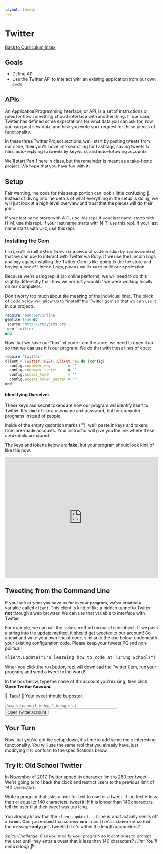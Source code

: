 ```yaml
---
layout: lesson
---
```


# Twitter

<a href="../">Back to Curriculum Index</a>

## Goals

- Define API
- Use the Twitter API to interact with an existing application from our own code

## APIs

An Application Programming Interface, or API, is a set of instructions or rules for how something should interface with another thing. In our case, Twitter has defined some expectations for what data you can ask for, how you can post new data, and how you write your request for those pieces of functionality.

In these three Twitter Project sections, we'll start by posting tweets from our code, then you'll move into searching for hashtags, saving tweets to files, auto-replying to tweets by keyword, and auto-following accounts.

We'll start Part 1 here in class, but the remainder is meant as a take-home project. We hope that you have fun with it!

## Setup

Fair warning, the code for this setup portion can look a little confusing 😬. Instead of diving into the details of what everything in the setup is doing, we will just look at a high-level overview and trust that the pieces will do their jobs.

If your last name starts with A-G, use this repl.
If your last name starts with H-M, use this repl.
If your last name starts with N-T, use this repl.
If your last name starts with U-z, use this repl.

### Installing the Gem

First, we'll install a Gem (which is a piece of code written by someone else) that we can use to interact with Twitter via Ruby. If we use the Lincoln Logs analogy again, installing the Twitter Gem is like going to the toy store and buying a box of Lincoln Logs, pieces we'll use to build our application.

Because we're using repl.it (an online platform), we will need to do this slightly differently than how we normally would if we were working locally on our computers.

Don't worry too much about the meaning of the individual lines. The block of code below will allow us to "install" the Twitter gem so that we can use it in our projects.

```ruby
require 'bundler/inline'
gemfile true do
 source 'http://rubygems.org'
 gem 'twitter'
end
```

Now that we have our "box" of code from the store, we need to open it up so that we can use it in our program. We do that with these lines of code:

```ruby
require 'twitter'
client = Twitter::REST::Client.new do |config|
  config.consumer_key        = ""
  config.consumer_secret     = ""
  config.access_token        = ""
  config.access_token_secret = ""
end
```

#### Identifying Ourselves

These keys and secret tokens are how our program will identify itself to Twitter. It's kind of like a username and password, but for computer programs instead of people.

Inside of the empty quotation marks (""), we'll paste in keys and tokens from pre-made accounts. Your instructor will give you the link where these credentials are stored.

The keys and tokens below are **fake**, but your program should look kind of like this now:

<iframe height="400px" width="100%" src="https://repl.it/@turingtrycoding/twitterpart1fake?lite=true" scrolling="no" frameborder="no" allowtransparency="true" allowfullscreen="true" sandbox="allow-forms allow-pointer-lock allow-popups allow-same-origin allow-scripts allow-modals"></iframe>

<div class="try-it-new">
  <h2>Tweeting from the Command Line</h2>
  <p>If you look at what you have so far in your program, we've created a variable called <code>client</code>. This client is kind of like a hidden tunnel to Twitter <b>not</b> through a web browser. We can use that variable to interface with Twitter.</p>
  <p>For example, we can call the <code>update</code> method on our <code>client</code> object. If we pass a string into the update method, it should get tweeted to our account! Go ahead and write your own line of code, similar to the one below, underneath your existing configuration code. Please keep your tweets PG and non-political!</p>
  <pre>client.update("I'm learning how to code at Turing School!")</pre>
  <p>When you click the run button, repl will download the Twitter Gem, run your program, and send a tweet to the world!</p>
  <p>In the box below, type the name of the account you're using, then click <b>Open Twitter Account</b>.</p>
  <p>🎉 Tada! 🎉 Your tweet should be posted.</p>
  <input style="width: 370px" type="text" id="twitterurl" placeholder="Account name (1_turing, 2_turing, etc.)">
  <button id="twitterbutton2">Open Twitter Account</button>
</div>

## Your Turn

Now that you've got the setup down, it's time to add some more interesting functionality. You will use the same repl that you already have, just modifying it to conform to the specifications below.

<div class="try-it-new">
  <h2>Try It: Old School Twitter</h2>
  <p>In November of 2017, Twitter upped its character limit to 280 per tweet. We're going to roll back the clock and restrict users to the previous limit of 140 characters.</p>
  <p>Write a program that asks a user for text to use for a tweet. If the text is less than or equal to 140 characters, tweet it! If it is longer than 140 characters, tell the user that their tweet was too long.</p>
  <p>You already know that the <code>client.update(...)</code> line is what actually sends off a tweet. Can you embed that somewhere in an <code>if/else</code> statement so that the message <strong>only</strong> gets tweeted if it's within the length parameters?</p>
  <p><em>Spicy Challenge:</em> Can you modify your program so it continues to prompt the user until they enter a tweet that is less than 140 characters? <em>Hint: You'll need a loop 🍩!</em></p>
</div>

<script>
  var openTwitterButton = document.querySelector('#twitterbutton2');
  openTwitterButton.addEventListener('click', function(){
    var twitterAccount = document.querySelector('#twitterurl').value
    document.querySelector('#twitterurl').value = ""
    var win = window.open(`http://twitter.com/${twitterAccount}`, '_blank');
    win.focus();
  })
</script>
